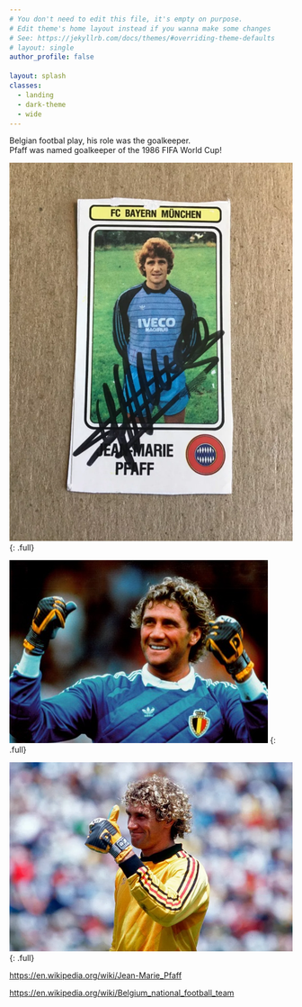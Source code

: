 ```yaml
---
# You don't need to edit this file, it's empty on purpose.
# Edit theme's home layout instead if you wanna make some changes
# See: https://jekyllrb.com/docs/themes/#overriding-theme-defaults
# layout: single
author_profile: false

layout: splash
classes:
  - landing
  - dark-theme
  - wide
---
```


Belgian footbal play, his role was the goalkeeper.   
Pfaff was named goalkeeper of the 1986 FIFA World Cup!  

![full](/assets/images/jean-marie-pfaff-fan-card-signed.webp)
{: .full}

![full](/assets/images/wide.jpg)
{: .full}

![full](/assets/images/Jean-Marie-Pfaff-thumbs-up.webp)
{: .full}


https://en.wikipedia.org/wiki/Jean-Marie_Pfaff

https://en.wikipedia.org/wiki/Belgium_national_football_team


